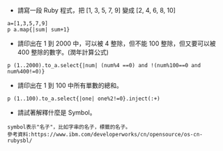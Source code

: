 * 請寫一段 Ruby 程式，把 [1, 3, 5, 7, 9] 變成 [2, 4, 6, 8, 10]
```
a=[1,3,5,7,9]
p a.map{|sum| sum+1}
```

* 請印出在 1 到 2000 中，可以被 4 整除，但不能 100 整除，但又要可以被 400 整除的數字。(潤年計算公式)
```
p (1..2000).to_a.select{|num| (num%4 ==0) and !(num%100==0 and num%400!=0)}
```

* 請印出在 1 到 100 中所有單數的總和。
```
p (1..100).to_a.select{|one| one%2!=0}.inject(:+)
```

* 請試著解釋什麼是 Symbol。
```
symbol表示"名子"，比如字串的名子，標籤的名子。
參考資料:https://www.ibm.com/developerworks/cn/opensource/os-cn-rubysbl/
```
